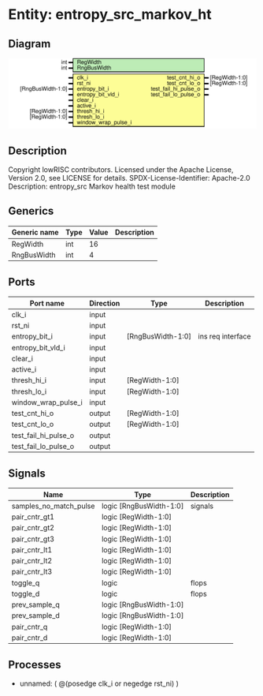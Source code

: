 # Entity: entropy_src_markov_ht

## Diagram

![Diagram](entropy_src_markov_ht.svg "Diagram")
## Description

Copyright lowRISC contributors.
 Licensed under the Apache License, Version 2.0, see LICENSE for details.
 SPDX-License-Identifier: Apache-2.0
 Description: entropy_src Markov health test module
 
## Generics

| Generic name | Type | Value | Description |
| ------------ | ---- | ----- | ----------- |
| RegWidth     | int  | 16    |             |
| RngBusWidth  | int  | 4     |             |
## Ports

| Port name            | Direction | Type              | Description       |
| -------------------- | --------- | ----------------- | ----------------- |
| clk_i                | input     |                   |                   |
| rst_ni               | input     |                   |                   |
| entropy_bit_i        | input     | [RngBusWidth-1:0] | ins req interface |
| entropy_bit_vld_i    | input     |                   |                   |
| clear_i              | input     |                   |                   |
| active_i             | input     |                   |                   |
| thresh_hi_i          | input     | [RegWidth-1:0]    |                   |
| thresh_lo_i          | input     | [RegWidth-1:0]    |                   |
| window_wrap_pulse_i  | input     |                   |                   |
| test_cnt_hi_o        | output    | [RegWidth-1:0]    |                   |
| test_cnt_lo_o        | output    | [RegWidth-1:0]    |                   |
| test_fail_hi_pulse_o | output    |                   |                   |
| test_fail_lo_pulse_o | output    |                   |                   |
## Signals

| Name                   | Type                    | Description |
| ---------------------- | ----------------------- | ----------- |
| samples_no_match_pulse | logic [RngBusWidth-1:0] | signals     |
| pair_cntr_gt1          | logic [RegWidth-1:0]    |             |
| pair_cntr_gt2          | logic [RegWidth-1:0]    |             |
| pair_cntr_gt3          | logic [RegWidth-1:0]    |             |
| pair_cntr_lt1          | logic [RegWidth-1:0]    |             |
| pair_cntr_lt2          | logic [RegWidth-1:0]    |             |
| pair_cntr_lt3          | logic [RegWidth-1:0]    |             |
| toggle_q               | logic                   | flops       |
| toggle_d               | logic                   | flops       |
| prev_sample_q          | logic [RngBusWidth-1:0] |             |
| prev_sample_d          | logic [RngBusWidth-1:0] |             |
| pair_cntr_q            | logic [RegWidth-1:0]    |             |
| pair_cntr_d            | logic [RegWidth-1:0]    |             |
## Processes
- unnamed: ( @(posedge clk_i or negedge rst_ni) )
